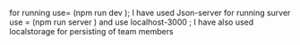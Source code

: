 for running use= (npm run dev );
I have used Json-server
for running surver use = (npm run server ) and use localhost-3000 ;
I have also used localstorage for persisting of team members